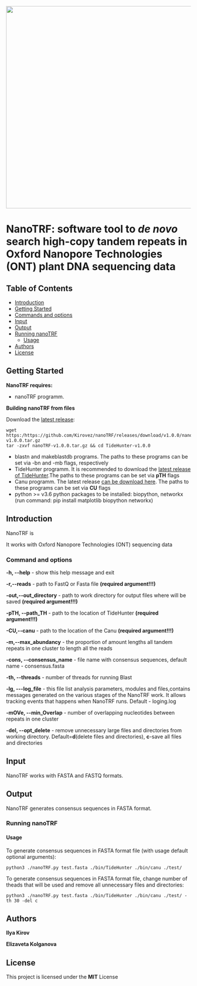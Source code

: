 <img src="nanoTRF.png" width="550" >

# NanoTRF: software tool to *de novo* search high-copy tandem repeats in Oxford Nanopore Technologies (ONT) plant DNA sequencing data



## Table of Contents

- [Introduction](#introduction)
- [Getting Started](#getting) 
- [Commands and options](#cmd)
- [Input](#input_output)
- [Output](#output)
- [Running nanoTRF](#running)
  - [Usage](#usage)
- [Authors](#authors)
- [License](#license)
## <a name="getting"></a>Getting Started

**NanoTRF requires:**
- nanoTRF programm.

**Building  nanoTRF from  files**

Download the [latest release](https://github.com/Kirovez/nanoTRF/releases):
```
wget https:/https://github.com/Kirovez/nanoTRF/releases/download/v1.0.0/nanoTRF-v1.0.0.tar.gz
tar -zxvf nanoTRF-v1.0.0.tar.gz && cd TideHunter-v1.0.0
```
- blastn and makeblastdb programs. The paths to these programs can be set via -bn and -mb flags, respectively
- TideHunter programm. It is recommended to download the [latest release of TideHunter](https://github.com/yangao07/TideHunter/releases).The paths to these programs can be set via **pTH** flags
- Canu programm. The latest release [can be download here](http://github.com/marbl/canu/releases). The paths to these programs can be set via **CU** flags
- python >= v3.6 python packages to be installed: biopython, networkx (run command: pip install matplotlib biopython networkx)


## <a name="introduction"></a>Introduction

NanoTRF is 


It works with Oxford Nanopore Technologies (ONT) sequencing data

### <a name="cmd"></a>Command and options

**-h, --help**  - show this help message and exit

**-r,--reads** - path to FastQ or Fasta file **(required argument!!!)**

**-out,--out_directory** - path to work directory for output files where will be saved **(required argument!!!)**

**-pTH, --path_TH** - path to the location of TideHunter **(required argument!!!)**

**-CU,--canu**  - path to the location of the Canu **(required argument!!!)**

**-m,--max_abundancy**  - the proportion of amount lengths all tandem repeats in one cluster to length all the reads
                        
**-cons, --consensus_name** - file name with consensus sequences, default name - consensus.fasta

**-th, --threads**  - number of threads for running Blast

**-lg, ---log_file**  - this file list analysis parameters, modules and files,contains messages generated 
on the various stages of the NanoTRF work. It allows tracking events that
happens when NanoTRF runs. Default - loging.log

**-mOVe, --min_Overlap** - number of overlapping nucleotides between repeats in one cluster

**-del, --opt_delete** - remove unnecessary large files and directories from working directory. Default=**d**(delete files and directories), 
**c**-save all files and directories

## <a name="input_output"></a>Input
NanoTRF works with FASTA and FASTQ formats.

## <a name="output"></a>Output

NanoTRF generates consensus sequences in FASTA format.
### <a name="running"></a>Running nanoTRF

#### <a name="usage"></a>Usage

To generate consensus sequences in FASTA format file (with usage default optional arguments):
```
python3 ./nanoTRF.py test.fasta ./bin/TideHunter ./bin/canu ./test/
```
To generate consensus sequences in FASTA format file, change number of theads that will be used and remove all unnecessary files and directories:
```
python3 ./nanoTRF.py test.fasta ./bin/TideHunter ./bin/canu ./test/ -th 30 -del c
```
## <a name="authors"></a>Authors
**Ilya Kirov**

**Elizaveta Kolganova**

## <a name="license"></a>License
This project is licensed under the **MIT** License



